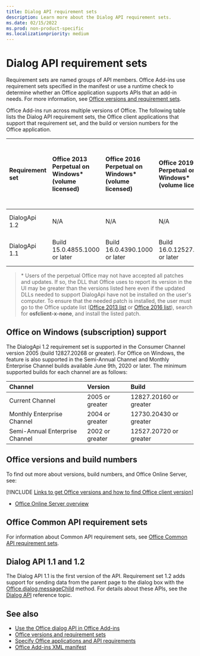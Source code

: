 ```yaml
---
title: Dialog API requirement sets
description: Learn more about the Dialog API requirement sets.
ms.date: 02/15/2022
ms.prod: non-product-specific
ms.localizationpriority: medium
---
```


# Dialog API requirement sets

Requirement sets are named groups of API members. Office Add-ins use requirement sets specified in the manifest or use a runtime check to determine whether an Office application supports APIs that an add-in needs. For more information, see [Office versions and requirement sets](/office/dev/add-ins/develop/office-versions-and-requirement-sets).

Office Add-ins run across multiple versions of Office. The following table lists the Dialog API requirement sets, the Office client applications that support that requirement set, and the build or version numbers for the Office application.

| Requirement set | Office 2013 Perpetual on Windows\*<br>(volume licensed) | Office 2016 Perpetual on Windows\*<br>(volume licensed) | Office 2019 Perpetual on Windows\*<br>(volume licensed) | Office 2021 Perpetual or later on Windows\*<br>(volume licensed) | Office on Windows<br>(subscription)</br>and</br>Office 2016/2019/2021 Perpetual</br>(retail) | Office on iPad<br>(subscription) |  Office on Mac<br>(both subscription<br> and perpetual Office on Mac 2019 and later) | Office on the web | Office Online Server |
|:-----|:-----|:-----|:-----|:-----|:-----|:-----|:-----|:-----|:-----|
| DialogApi 1.2  | N/A | N/A | N/A | Build 16.0.14326.20454 or later | See support<br>section below | 2.37 or later | 16.37 or later | June 2020 | N/A |
| DialogApi 1.1  | Build 15.0.4855.1000 or later | Build 16.0.4390.1000 or later | Build 16.0.12527.20720 or later | Build 16.0.14326.20454 or later | Version 1602 (Build 6741.0000) or later | 1.22 or later | 15.20 or later | January 2017 | Version 1608 (Build 7601.6800) or later|

>\* Users of the perpetual Office may not have accepted all patches and updates. If so, the DLL that Office uses to report its version in the UI may be greater than the versions listed here even if the updated DLLs needed to support DialogApi have not be installed on the user's computer. To ensure that the needed patch is installed, the user must go to the Office update list ([Office 2013 list](/officeupdates/msp-files-office-2013) or [Office 2016 list](/officeupdates/msp-files-office-2016)), search for **osfclient-x-none**, and install the listed patch.

## Office on Windows (subscription) support

The DialogApi 1.2 requirement set is supported in the Consumer Channel version 2005 (build 12827.20268 or greater). For Office on Windows, the feature is also supported in the Semi-Annual Channel and Monthly Enterprise Channel builds available June 9th, 2020 or later. The minimum supported builds for each channel are as follows:  

|Channel | Version | Build|
|:-----|:-----|:-----|
|Current Channel | 2005 or greater | 12827.20160 or greater|
|Monthly Enterprise Channel | 2004 or greater | 12730.20430 or greater|
|Semi-Annual Enterprise Channel | 2002 or greater | 12527.20720 or greater|

## Office versions and build numbers

To find out more about versions, build numbers, and Office Online Server, see:

[!INCLUDE [Links to get Office versions and how to find Office client version](../../includes/links-get-office-versions-builds.md)]
- [Office Online Server overview](/officeonlineserver/office-online-server-overview)

## Office Common API requirement sets

For information about Common API requirement sets, see [Office Common API requirement sets](office-add-in-requirement-sets.md).

## Dialog API 1.1 and 1.2

The Dialog API 1.1 is the first version of the API. Requirement set 1.2 adds support for sending data from the parent page to the dialog box with the [Office.dialog.messageChild](/javascript/api/office/office.dialog#office-office-dialog-messagechild-member(1)) method. For details about these APIs, see the [Dialog API](/javascript/api/office/office.ui) reference topic.

## See also

- [Use the Office dialog API in Office Add-ins](/office/dev/add-ins/develop/dialog-api-in-office-add-ins)
- [Office versions and requirement sets](/office/dev/add-ins/develop/office-versions-and-requirement-sets)
- [Specify Office applications and API requirements](/office/dev/add-ins/develop/specify-office-hosts-and-api-requirements)
- [Office Add-ins XML manifest](/office/dev/add-ins/develop/add-in-manifests)
